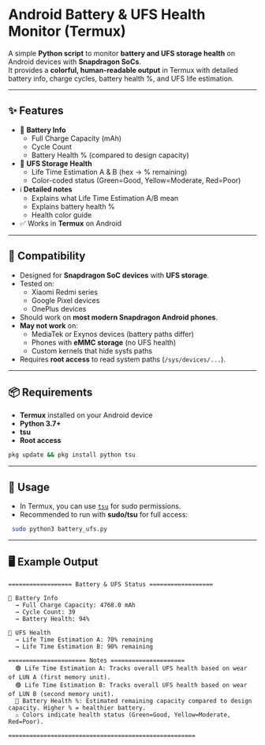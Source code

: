 # Android Battery & UFS Health Monitor (Termux)

A simple **Python script** to monitor **battery and UFS storage health** on Android devices with **Snapdragon SoCs**.  
It provides a **colorful, human-readable output** in Termux with detailed battery info, charge cycles, battery health %, and UFS life estimation.

---

## ✨ Features

- 🔋 **Battery Info**
  - Full Charge Capacity (mAh)
  - Cycle Count
  - Battery Health % (compared to design capacity)
- 💾 **UFS Storage Health**
  - Life Time Estimation A & B (hex → % remaining)
  - Color-coded status (Green=Good, Yellow=Moderate, Red=Poor)
- ℹ **Detailed notes**
  - Explains what Life Time Estimation A/B mean
  - Explains battery health %
  - Health color guide
- ✅ Works in **Termux** on Android

---

## 📱 Compatibility

- Designed for **Snapdragon SoC devices** with **UFS storage**.
- Tested on:
  - Xiaomi Redmi series
  - Google Pixel devices
  - OnePlus devices
- Should work on **most modern Snapdragon Android phones**.
- **May not work** on:
  - MediaTek or Exynos devices (battery paths differ)
  - Phones with **eMMC storage** (no UFS health)
  - Custom kernels that hide sysfs paths
- Requires **root access** to read system paths (`/sys/devices/...`).

---

## 📦 Requirements

- **Termux** installed on your Android device
- **Python 3.7+**
- **tsu**
- **Root access**
```bash
pkg update && pkg install python tsu
```
---

## 🚀 Usage
- In Termux, you can use [`tsu`](https://github.com/termux/termux-packages/wiki/tsu) for sudo permissions.
- Recommended to run with **sudo/tsu** for full access:

```bash
 sudo python3 battery_ufs.py
```

---

## 🖥️ Example Output

```
================== Battery & UFS Status ==================

🔋 Battery Info
  → Full Charge Capacity: 4768.0 mAh
  → Cycle Count: 39
  → Battery Health: 94%

💾 UFS Health
  → Life Time Estimation A: 70% remaining
  → Life Time Estimation B: 90% remaining

====================== Notes =====================
  🟢 Life Time Estimation A: Tracks overall UFS health based on wear of LUN A (first memory unit).
  🟢 Life Time Estimation B: Tracks overall UFS health based on wear of LUN B (second memory unit).
  🔋 Battery Health %: Estimated remaining capacity compared to design capacity. Higher % = healthier battery.
  ⚠ Colors indicate health status (Green=Good, Yellow=Moderate, Red=Poor).

=====================================================
```
